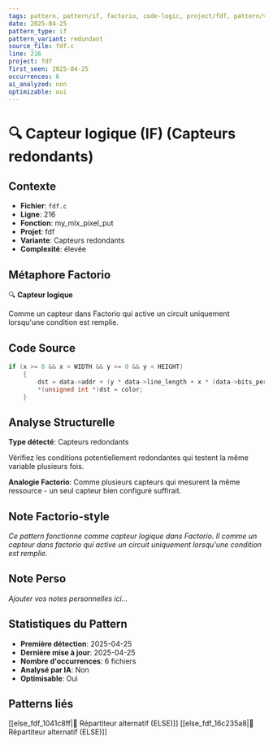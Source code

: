 ```yaml
---
tags: pattern, pattern/if, factorio, code-logic, project/fdf, pattern/variant/redundant
date: 2025-04-25
pattern_type: if
pattern_variant: redundant
source_file: fdf.c
line: 216
project: fdf
first_seen: 2025-04-25
occurrences: 6
ai_analyzed: non
optimizable: oui
---
```


# 🔍 Capteur logique (IF) (Capteurs redondants)

## Contexte
- **Fichier**: `fdf.c`
- **Ligne**: 216
- **Fonction**: my_mlx_pixel_put
- **Projet**: fdf
- **Variante**: Capteurs redondants
- **Complexité**: élevée

## Métaphore Factorio
🔍 **Capteur logique**

Comme un capteur dans Factorio qui active un circuit uniquement lorsqu'une condition est remplie.

## Code Source
```c
if (x >= 0 && x < WIDTH && y >= 0 && y < HEIGHT)
	{
		dst = data->addr + (y * data->line_length + x * (data->bits_per_pixel / 8));
		*(unsigned int *)dst = color;
	}
```

## Analyse Structurelle
**Type détecté**: Capteurs redondants

Vérifiez les conditions potentiellement redondantes qui testent la même variable plusieurs fois.

**Analogie Factorio**:
Comme plusieurs capteurs qui mesurent la même ressource - un seul capteur bien configuré suffirait.

## Note Factorio-style
*Ce pattern fonctionne comme capteur logique dans Factorio. Il comme un capteur dans factorio qui active un circuit uniquement lorsqu'une condition est remplie.*

## Note Perso
*Ajouter vos notes personnelles ici...*

## Statistiques du Pattern
- **Première détection**: 2025-04-25
- **Dernière mise à jour**: 2025-04-25
- **Nombre d'occurrences**: 6 fichiers
- **Analysé par IA**: Non
- **Optimisable**: Oui

## Patterns liés
[[else_fdf_1041c8ff|🔀 Répartiteur alternatif (ELSE)]]
[[else_fdf_16c235a8|🔀 Répartiteur alternatif (ELSE)]]
